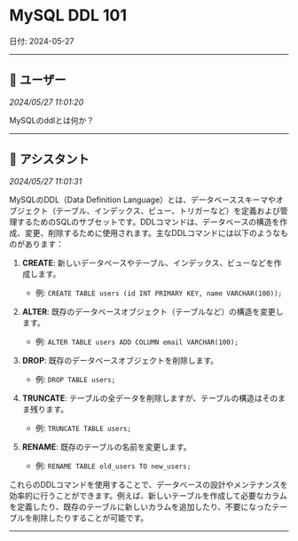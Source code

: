 # MySQL DDL 101

日付: 2024-05-27

---

## 👤 ユーザー
*2024/05/27 11:01:20*

MySQLのddlとは何か？

---

## 🤖 アシスタント
*2024/05/27 11:01:31*

MySQLのDDL（Data Definition Language）とは、データベーススキーマやオブジェクト（テーブル、インデックス、ビュー、トリガーなど）を定義および管理するためのSQLのサブセットです。DDLコマンドは、データベースの構造を作成、変更、削除するために使用されます。主なDDLコマンドには以下のようなものがあります：

1. **CREATE**: 新しいデータベースやテーブル、インデックス、ビューなどを作成します。
   - 例: `CREATE TABLE users (id INT PRIMARY KEY, name VARCHAR(100));`

2. **ALTER**: 既存のデータベースオブジェクト（テーブルなど）の構造を変更します。
   - 例: `ALTER TABLE users ADD COLUMN email VARCHAR(100);`

3. **DROP**: 既存のデータベースオブジェクトを削除します。
   - 例: `DROP TABLE users;`

4. **TRUNCATE**: テーブルの全データを削除しますが、テーブルの構造はそのまま残ります。
   - 例: `TRUNCATE TABLE users;`

5. **RENAME**: 既存のテーブルの名前を変更します。
   - 例: `RENAME TABLE old_users TO new_users;`

これらのDDLコマンドを使用することで、データベースの設計やメンテナンスを効率的に行うことができます。例えば、新しいテーブルを作成して必要なカラムを定義したり、既存のテーブルに新しいカラムを追加したり、不要になったテーブルを削除したりすることが可能です。

---
